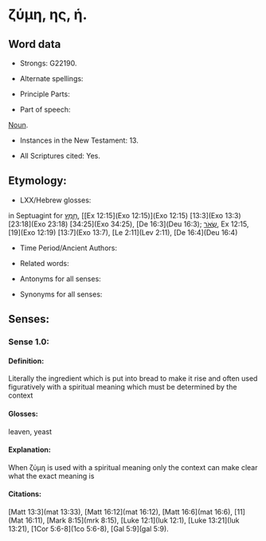 # ζύμη, ης, ἡ.

<!-- Status: S3=Needs2ndReview -->
<!-- Lexica used for edits: BDAG, LN, BN, AS -->

## Word data

* Strongs: G22190.

* Alternate spellings:

* Principle Parts: 

* Part of speech: 

[Noun](http://ugg.readthedocs.io/en/latest/noun.html).

* Instances in the New Testament: 13.

* All Scriptures cited: Yes.

## Etymology: 

* LXX/Hebrew glosses: 

in Septuagint for [חָמֵץ](//en-uhl/H2557), [[Ex 12:15](Exo 12:15)](Exo 12:15) [13:3](Exo 13:3) [23:18](Exo 23:18) [34:25](Exo 34:25), [De 16:3](Deu 16:3); [שְׂאֹר](//en-uhl/H7603), Ex 12:15, [19](Exo 12:19) [13:7](Exo 13:7), [Le 2:11](Lev 2:11), [De 16:4](Deu 16:4)

* Time Period/Ancient Authors: 

* Related words: 

* Antonyms for all senses:

* Synonyms for all senses: 

## Senses:

### Sense  1.0: 

#### Definition: 

Literally the ingredient which is put into bread to make it rise and often used figuratively with a spiritual meaning which must be determined by the context

#### Glosses: 

leaven, yeast

#### Explanation: 

When ζύμη is used with a spiritual meaning only the context can make clear what the exact meaning is

#### Citations: 

[Matt 13:3](mat 13:33),  [Matt 16:12](mat 16:12),  [Matt 16:6](mat 16:6), [11](Mat 16:11), [Mark 8:15](mrk 8:15), [Luke 12:1](luk 12:1), [Luke 13:21](luk 13:21), [1Cor 5:6-8](1co 5:6-8), [Gal 5:9](gal 5:9).


